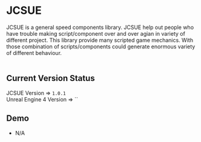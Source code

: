 # JCSUE #

JCSUE is a general speed components library. JCSUE 
help out people who have trouble making script/component over 
and over agian in variety of different project. This library 
provide many scripted game mechanics. With those combination 
of scripts/components could generate enormous variety of 
different behaviour.  <br/><br/>


## Current Version Status ##
JCSUE Version => `1.0.1`
<br/>
Unreal Engine 4 Version => ``
<br/>


## Demo ##
* N/A
